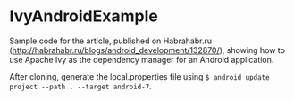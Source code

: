 IvyAndroidExample
=================

Sample code for the article, published on Habrahabr.ru (http://habrahabr.ru/blogs/android_development/132870/), showing how to use Apache Ivy as the dependency manager for an Android application.

After cloning, generate the local.properties file using `$ android update project --path . --target android-7`.
